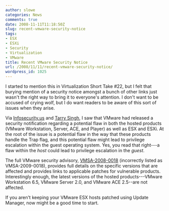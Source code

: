 ```yaml
---
author: slowe
categories: News
comments: true
date: 2008-11-11T11:18:50Z
slug: recent-vmware-security-notice
tags:
- ESX
- ESXi
- Security
- Virtualization
- VMware
title: Recent VMware Security Notice
url: /2008/11/11/recent-vmware-security-notice/
wordpress_id: 1025
---
```


I started to mention this in Virtualization Short Take #22, but I felt that burying mention of a security notice amongst a bunch of other links just wasn't the right way to bring it to everyone's attention. I don't want to be accused of crying wolf, but I do want readers to be aware of this sort of issues when they arise.

Via [Infosecurity.us](http://infosecurity.us/?p=3222) and [Tarry Singh](http://tarrysingh.blogspot.com/2008/11/vmware-security-notice-cpu-flaw-may.html), I saw that VMware had released a security notification regarding a potential flaw in both the hosted products (VMware Workstation, Server, ACE, and Player) as well as ESX and ESXi. At the root of the issue is a potential flaw in the way that these products handle the Trap flag, and this potential flaw might lead to privilege escalation within the guest operating system. Yes, you read that right---a flaw within the _host_ could lead to privilege escalation in the _guest_.

The full VMware security advisory, [VMSA-2008-0018](http://www.vmware.com/security/advisories/VMSA-2008-0018.html) (incorrectly listed as VMSA-2009-0018), provides full details on the specific versions that are affected and provides links to applicable patches for vulnerable products. Interestingly enough, the latest versions of the hosted products---VMware Workstation 6.5, VMware Server 2.0, and VMware ACE 2.5--are not affected.

If you aren't keeping your VMware ESX hosts patched using Update Manager, now might be a good time to start.
